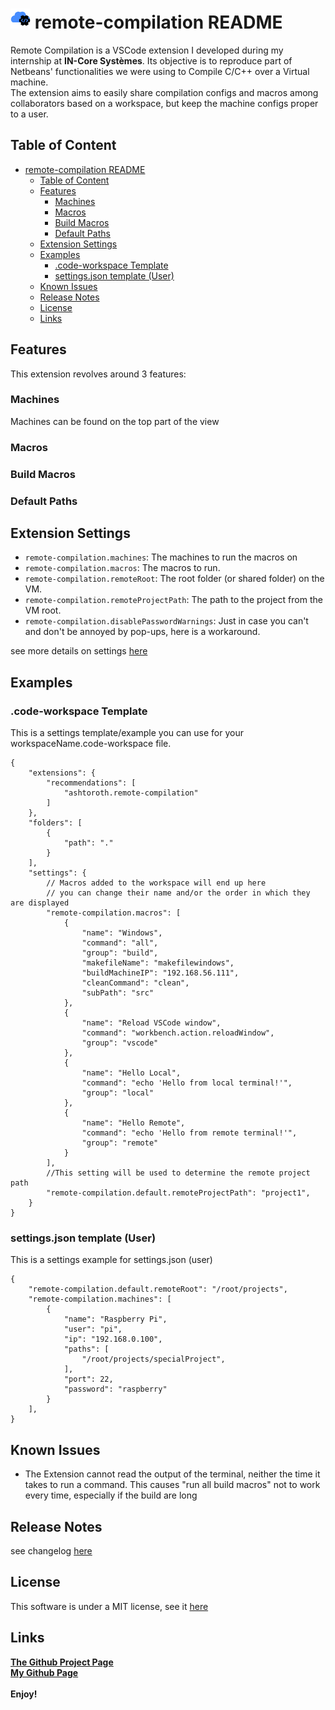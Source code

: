 # ![alt text](./ressources/images/icon/logo-extension-32.png?raw=true) remote-compilation README

Remote Compilation is a VSCode extension I developed during my internship at **IN-Core Systèmes**. Its objective is to reproduce part of Netbeans' functionalities we were using to Compile C/C++ over a Virtual machine. \
The extension aims to easily share compilation configs and macros among collaborators based on a workspace, but keep the machine configs proper to a user.

## Table of Content
- [ remote-compilation README](#-remote-compilation-readme)
  - [Table of Content](#table-of-content)
  - [Features](#features)
    - [Machines](#machines)
    - [Macros](#macros)
    - [Build Macros](#build-macros)
    - [Default Paths](#default-paths)
  - [Extension Settings](#extension-settings)
  - [Examples](#examples)
    - [.code-workspace Template](#code-workspace-template)
    - [settings.json template (User)](#settingsjson-template-user)
  - [Known Issues](#known-issues)
  - [Release Notes](#release-notes)
  - [License](#license)
  - [Links](#links)


## Features
This extension revolves around 3 features:
### Machines
Machines can be found on the top part of the view
### Macros

### Build Macros
### Default Paths

<!---
## Requirements
If you have any requirements or dependencies, add a section describing those and how to install and configure them.
-->
## Extension Settings

- `remote-compilation.machines`: The machines to run the macros on
- `remote-compilation.macros`: The macros to run.
- `remote-compilation.remoteRoot`: The root folder (or shared folder) on the VM.
- `remote-compilation.remoteProjectPath`: The path to the project from the VM root.
- `remote-compilation.disablePasswordWarnings`: Just in case you can't and don't be annoyed by pop-ups, here is a workaround.

see more details on settings [here](extension-settings.md)

## Examples
### .code-workspace Template
This is a settings template/example you can use for your workspaceName.code-workspace file.
```
{
    "extensions": {
        "recommendations": [
            "ashtoroth.remote-compilation"
        ]
    },
    "folders": [
        {
            "path": "."
        }
    ],
    "settings": {
        // Macros added to the workspace will end up here
        // you can change their name and/or the order in which they are displayed
        "remote-compilation.macros": [
            {
                "name": "Windows",
                "command": "all",
                "group": "build",
                "makefileName": "makefilewindows",
                "buildMachineIP": "192.168.56.111",
                "cleanCommand": "clean",
                "subPath": "src"
            },
            {
                "name": "Reload VSCode window",
                "command": "workbench.action.reloadWindow",
                "group": "vscode"
            },
            {
                "name": "Hello Local",
                "command": "echo 'Hello from local terminal!'",
                "group": "local"
            },
            {
                "name": "Hello Remote",
                "command": "echo 'Hello from remote terminal!'",
                "group": "remote"
            }
        ],
        //This setting will be used to determine the remote project path
        "remote-compilation.default.remoteProjectPath": "project1",
    }
}
```
### settings.json template (User)
This is a settings example for settings.json (user)
```
{
    "remote-compilation.default.remoteRoot": "/root/projects",
    "remote-compilation.machines": [
        {
            "name": "Raspberry Pi",
            "user": "pi",
            "ip": "192.168.0.100",
            "paths": [
                "/root/projects/specialProject",
            ],
            "port": 22,
            "password": "raspberry"
        }
    ],
}
```

## Known Issues

- The Extension cannot read the output of the terminal, neither the time it takes to run a command. This causes "run all build macros" not to work every time, especially if the build are long

## Release Notes
see changelog [here](CHANGELOG.md)

## License

This software is under a MIT license, see it [here](LICENSE.md)

## Links
**[The Github Project Page](https://github.com/ashtoroth8724/remote-compilation)**\
**[My Github Page](https://github.com/ashtoroth8724)**\
\
**Enjoy!**
